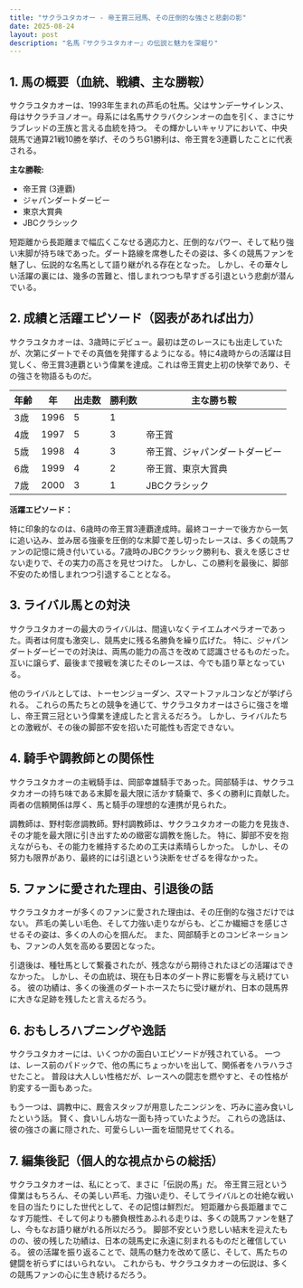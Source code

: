 ```yaml
---
title: "サクラユタカオー - 帝王賞三冠馬、その圧倒的な強さと悲劇の影"
date: 2025-08-24
layout: post
description: "名馬『サクラユタカオー』の伝説と魅力を深堀り"
---
```


## 1. 馬の概要（血統、戦績、主な勝鞍）

サクラユタカオーは、1993年生まれの芦毛の牡馬。父はサンデーサイレンス、母はサクラチヨノオー。母系には名馬サクラバクシンオーの血を引く、まさにサラブレッドの王族と言える血統を持つ。  その輝かしいキャリアにおいて、中央競馬で通算21戦10勝を挙げ、そのうちG1勝利は、帝王賞を3連覇したことに代表される。

**主な勝鞍:**

* 帝王賞 (3連覇)
* ジャパンダートダービー
* 東京大賞典
* JBCクラシック

短距離から長距離まで幅広くこなせる適応力と、圧倒的なパワー、そして粘り強い末脚が持ち味であった。ダート路線を席巻したその姿は、多くの競馬ファンを魅了し、伝説的な名馬として語り継がれる存在となった。  しかし、その華々しい活躍の裏には、幾多の苦難と、惜しまれつつも早すぎる引退という悲劇が潜んでいる。


## 2. 成績と活躍エピソード（図表があれば出力）

サクラユタカオーは、3歳時にデビュー。最初は芝のレースにも出走していたが、次第にダートでその真価を発揮するようになる。特に4歳時からの活躍は目覚しく、帝王賞3連覇という偉業を達成。これは帝王賞史上初の快挙であり、その強さを物語るものだ。

| 年齢 | 年 | 出走数 | 勝利数 | 主な勝ち鞍 |
|---|---|---|---|---|
| 3歳 | 1996 | 5 | 1 |  |
| 4歳 | 1997 | 5 | 3 | 帝王賞 |
| 5歳 | 1998 | 4 | 3 | 帝王賞、ジャパンダートダービー |
| 6歳 | 1999 | 4 | 2 | 帝王賞、東京大賞典 |
| 7歳 | 2000 | 3 | 1 | JBCクラシック |


**活躍エピソード：**

特に印象的なのは、6歳時の帝王賞3連覇達成時。最終コーナーで後方から一気に追い込み、並み居る強豪を圧倒的な末脚で差し切ったレースは、多くの競馬ファンの記憶に焼き付いている。7歳時のJBCクラシック勝利も、衰えを感じさせない走りで、その実力の高さを見せつけた。  しかし、この勝利を最後に、脚部不安のため惜しまれつつ引退することとなる。


## 3. ライバル馬との対決

サクラユタカオーの最大のライバルは、間違いなくテイエムオペラオーであった。両者は何度も激突し、競馬史に残る名勝負を繰り広げた。  特に、ジャパンダートダービーでの対決は、両馬の能力の高さを改めて認識させるものだった。  互いに譲らず、最後まで接戦を演じたそのレースは、今でも語り草となっている。

他のライバルとしては、トーセンジョーダン、スマートファルコンなどが挙げられる。  これらの馬たちとの競争を通じて、サクラユタカオーはさらに強さを増し、帝王賞三冠という偉業を達成したと言えるだろう。  しかし、ライバルたちとの激戦が、その後の脚部不安を招いた可能性も否定できない。


## 4. 騎手や調教師との関係性

サクラユタカオーの主戦騎手は、岡部幸雄騎手であった。岡部騎手は、サクラユタカオーの持ち味である末脚を最大限に活かす騎乗で、多くの勝利に貢献した。  両者の信頼関係は厚く、馬と騎手の理想的な連携が見られた。

調教師は、野村彰彦調教師。野村調教師は、サクラユタカオーの能力を見抜き、その才能を最大限に引き出すための緻密な調教を施した。  特に、脚部不安を抱えながらも、その能力を維持するための工夫は素晴らしかった。  しかし、その努力も限界があり、最終的には引退という決断をせざるを得なかった。


## 5. ファンに愛された理由、引退後の話

サクラユタカオーが多くのファンに愛された理由は、その圧倒的な強さだけではない。  芦毛の美しい毛色、そして力強い走りながらも、どこか繊細さを感じさせるその姿は、多くの人の心を掴んだ。  また、岡部騎手とのコンビネーションも、ファンの人気を高める要因となった。

引退後は、種牡馬として繋養されたが、残念ながら期待されたほどの活躍はできなかった。  しかし、その血統は、現在も日本のダート界に影響を与え続けている。  彼の功績は、多くの後進のダートホースたちに受け継がれ、日本の競馬界に大きな足跡を残したと言えるだろう。


## 6. おもしろハプニングや逸話

サクラユタカオーには、いくつかの面白いエピソードが残されている。  一つは、レース前のパドックで、他の馬にちょっかいを出して、関係者をハラハラさせたこと。  普段は大人しい性格だが、レースへの闘志を燃やすと、その性格が豹変する一面もあった。

もう一つは、調教中に、厩舎スタッフが用意したニンジンを、巧みに盗み食いしたという話。  賢く、食いしん坊な一面も持っていたようだ。  これらの逸話は、彼の強さの裏に隠された、可愛らしい一面を垣間見せてくれる。


## 7. 編集後記（個人的な視点からの総括）

サクラユタカオーは、私にとって、まさに「伝説の馬」だ。  帝王賞三冠という偉業はもちろん、その美しい芦毛、力強い走り、そしてライバルとの壮絶な戦いを目の当たりにした世代として、その記憶は鮮烈だ。  短距離から長距離までこなす万能性、そして何よりも勝負根性あふれる走りは、多くの競馬ファンを魅了し、今もなお語り継がれる所以だろう。  脚部不安という悲しい結末を迎えたものの、彼の残した功績は、日本の競馬史に永遠に刻まれるものだと確信している。  彼の活躍を振り返ることで、競馬の魅力を改めて感じ、そして、馬たちの健闘を祈らずにはいられない。  これからも、サクラユタカオーの伝説は、多くの競馬ファンの心に生き続けるだろう。
